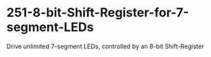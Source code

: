# 251-8-bit-Shift-Register-for-7-segment-LEDs
Drive unlimited 7-segment LEDs, controlled by an 8-bit Shift-Register
